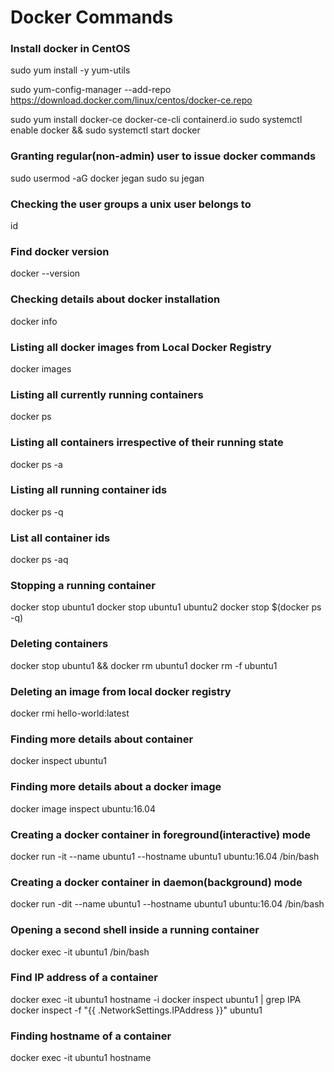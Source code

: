 # Docker Commands

### Install docker in CentOS
sudo yum install -y yum-utils

sudo yum-config-manager
    --add-repo
    https://download.docker.com/linux/centos/docker-ce.repo

sudo yum install docker-ce docker-ce-cli containerd.io
sudo systemctl enable docker && sudo systemctl start docker

### Granting regular(non-admin) user to issue docker commands
sudo usermod -aG docker jegan
sudo su jegan

### Checking the user groups a unix user belongs to
id

### Find docker version
docker --version

### Checking details about docker installation
docker info

### Listing all docker images from Local Docker Registry
docker images

### Listing all currently running containers
docker ps

### Listing all containers irrespective of their running state
docker ps -a

### Listing all running container ids
docker ps -q

### List all container ids
docker ps -aq

### Stopping a running container
docker stop ubuntu1
docker stop ubuntu1 ubuntu2
docker stop $(docker ps -q)

### Deleting containers
docker stop ubuntu1 && docker rm ubuntu1
docker rm -f ubuntu1

### Deleting an image from local docker registry
docker rmi hello-world:latest

### Finding more details about container
docker inspect ubuntu1

### Finding more details about a docker image
docker image inspect ubuntu:16.04

### Creating a docker container in foreground(interactive) mode
docker run -it --name ubuntu1 --hostname ubuntu1 ubuntu:16.04 /bin/bash

### Creating a docker container in daemon(background) mode
docker run -dit --name ubuntu1 --hostname ubuntu1 ubuntu:16.04 /bin/bash

### Opening a second shell inside a running container
docker exec -it ubuntu1 /bin/bash

### Find IP address of a container
docker exec -it ubuntu1 hostname -i
docker inspect ubuntu1 | grep IPA
docker inspect -f "{{ .NetworkSettings.IPAddress }}" ubuntu1

### Finding hostname of a container
docker exec -it ubuntu1 hostname 
